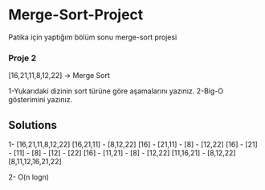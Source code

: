 # Merge-Sort-Project
Patika için yaptığım bölüm sonu merge-sort projesi

### Proje 2
[16,21,11,8,12,22] -> Merge Sort

1-Yukarıdaki dizinin sort türüne göre aşamalarını yazınız.
2-Big-O gösterimini yazınız.

## Solutions

1-                [16,21,11,8,12,22]
              [16,21,11]   -   [8,12,22]
          [16] - [21,11]   -   [8] - [12,22]
      [16] - [21] - [11]   -   [8] - [12] - [22]
          [16] - [11,21]   -   [8] - [12,22]
              [11,16,21]   -   [8,12,22]
                  [8,11,12,16,21,22]
                  
  
  
2- O(n logn)
